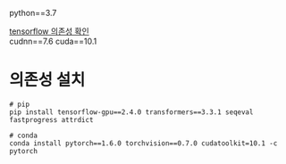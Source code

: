 python==3.7

[tensorflow 의존성 확인](https://www.tensorflow.org/install/source_windows)  
cudnn==7.6
cuda==10.1



# 의존성 설치
```text
# pip
pip install tensorflow-gpu==2.4.0 transformers==3.3.1 seqeval fastprogress attrdict

# conda
conda install pytorch==1.6.0 torchvision==0.7.0 cudatoolkit=10.1 -c pytorch
```